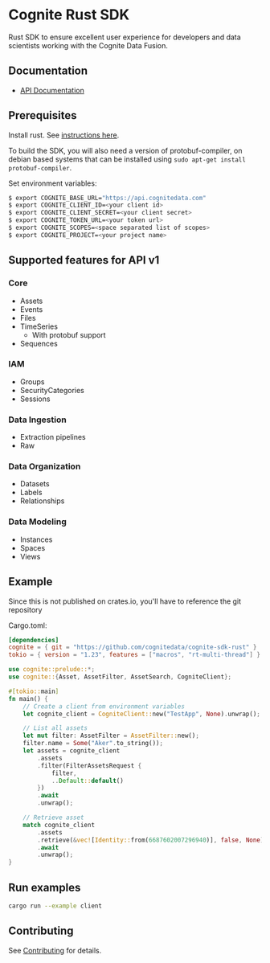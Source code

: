 Cognite Rust SDK
==========================

Rust SDK to ensure excellent user experience for developers and data scientists working with the Cognite Data Fusion.

## Documentation
* [API Documentation](https://docs.cognite.com/api/v1/)

## Prerequisites
Install rust. See [instructions here](https://rustup.rs/).

To build the SDK, you will also need a version of protobuf-compiler, on debian based systems that can be installed using `sudo apt-get install protobuf-compiler`.

Set environment variables:

```bash
$ export COGNITE_BASE_URL="https://api.cognitedata.com"
$ export COGNITE_CLIENT_ID=<your client id>
$ export COGNITE_CLIENT_SECRET=<your client secret>
$ export COGNITE_TOKEN_URL=<your token url>
$ export COGNITE_SCOPES=<space separated list of scopes>
$ export COGNITE_PROJECT=<your project name>
```

## Supported features for API v1

### Core
- Assets
- Events
- Files
- TimeSeries
  - With protobuf support
- Sequences
### IAM
- Groups
- SecurityCategories
- Sessions
### Data Ingestion
- Extraction pipelines
- Raw
### Data Organization
- Datasets
- Labels
- Relationships
### Data Modeling
- Instances 
- Spaces
- Views

## Example

Since this is not published on crates.io, you'll have to reference the git repository

Cargo.toml:

```TOML
[dependencies]
cognite = { git = "https://github.com/cognitedata/cognite-sdk-rust" }
tokio = { version = "1.23", features = ["macros", "rt-multi-thread"] }
```

```Rust
use cognite::prelude::*;
use cognite::{Asset, AssetFilter, AssetSearch, CogniteClient};

#[tokio::main]
fn main() {
    // Create a client from environment variables
    let cognite_client = CogniteClient::new("TestApp", None).unwrap();

    // List all assets
    let mut filter: AssetFilter = AssetFilter::new();
    filter.name = Some("Aker".to_string());
    let assets = cognite_client
        .assets
        .filter(FilterAssetsRequest {
            filter,
            ..Default::default()
        })
        .await
        .unwrap();

    // Retrieve asset
    match cognite_client
        .assets
        .retrieve(&vec![Identity::from(6687602007296940)], false, None)
        .await
        .unwrap();
}
```

## Run examples

```bash
cargo run --example client
```

## Contributing

See [Contributing](CONTRIBUTING.md) for details.